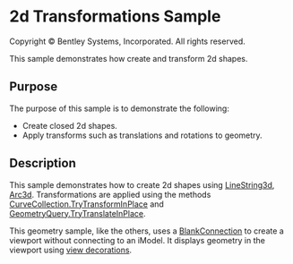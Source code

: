 # 2d Transformations Sample

Copyright © Bentley Systems, Incorporated. All rights reserved.

This sample demonstrates how create and transform 2d shapes.

## Purpose

The purpose of this sample is to demonstrate the following:

* Create closed 2d shapes.
* Apply transforms such as translations and rotations to geometry.

## Description

This sample demonstrates how to create 2d shapes using [LineString3d](https://www.itwinjs.org/v2/reference/geometry-core/curve/linestring3d/), [Arc3d](https://www.itwinjs.org/v2/reference/geometry-core/curve/arc3d/).  Transformations are applied using the methods [CurveCollection.TryTransformInPlace](https://www.itwinjs.org/v2/reference/geometry-core/curve/curvecollection/#trytransforminplace) and [GeometryQuery.TryTranslateInPlace](https://www.itwinjs.org/v2/reference/geometry-core/curve/geometryquery/#trytranslateinplace).

This geometry sample, like the others, uses a [BlankConnection](https://www.itwinjs.org/v2/learning/frontend/blankconnection/) to create a viewport without connecting to an iModel.  It displays geometry in the viewport using [view decorations](https://www.itwinjs.org/v2/learning/frontend/viewdecorations/).
